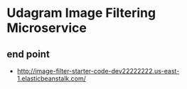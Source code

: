 # Udagram Image Filtering Microservice
## end point 
* http://image-filter-starter-code-dev22222222.us-east-1.elasticbeanstalk.com/